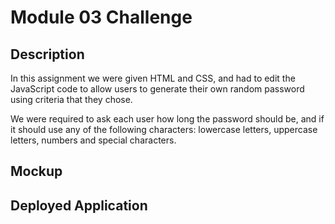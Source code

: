 # Module 03 Challenge

## Description

In this assignment we were given HTML and CSS, and had to edit the JavaScript code to allow users to generate their own random password using criteria that they chose.

We were required to ask each user how long the password should be, and if it should use any of the following characters: lowercase letters, uppercase letters, numbers and special characters.

## Mockup

## Deployed Application
